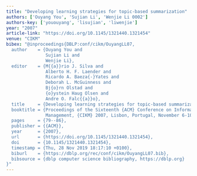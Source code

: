 ```yaml
---
title: "Developing learning strategies for topic-based summarization"
authors: ['Ouyang You', 'Sujian Li', 'Wenjie Li 0002']
authors-key: ['yououyang', 'lisujian', 'liwenjie']
year: "2007"
article-link: "https://doi.org/10.1145/1321440.1321454"
venue: "CIKM"
bibex: "@inproceedings{DBLP:conf/cikm/OuyangLL07,
  author    = {Ouyang You and
               Sujian Li and
               Wenjie Li},
  editor    = {M{{a}}rio J. Silva and
               Alberto H. F. Laender and
               Ricardo A. Baeza{-}Yates and
               Deborah L. McGuinness and
               Bj{o}rn Olstad and
               {o}ystein Haug Olsen and
               Andre O. Falc{{a}}o},
  title     = {Developing learning strategies for topic-based summarization},
  booktitle = {Proceedings of the Sixteenth {ACM} Conference on Information and Knowledge
               Management, {CIKM} 2007, Lisbon, Portugal, November 6-10, 2007},
  pages     = {79--86},
  publisher = {{ACM}},
  year      = {2007},
  url       = {https://doi.org/10.1145/1321440.1321454},
  doi       = {10.1145/1321440.1321454},
  timestamp = {Thu, 28 Nov 2019 18:17:10 +0100},
  biburl    = {https://dblp.org/rec/conf/cikm/OuyangLL07.bib},
  bibsource = {dblp computer science bibliography, https://dblp.org}
}"
---
```

